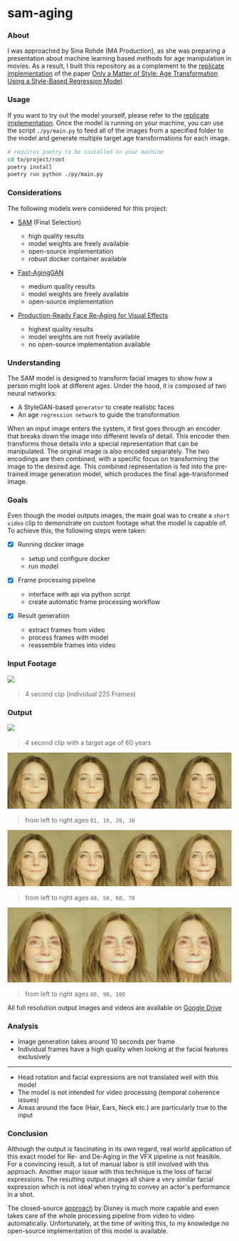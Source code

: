 # sam-aging

### About

I was approached by Sina Rohde (MA Production), as she was preparing a presentation about machine learning based methods for age manipulation in movies. As a result, I built this repository as a complement to the [replicate implementation](https://replicate.com/yuval-alaluf/sam) of the paper [Only a Matter of Style: Age Transformation Using a Style-Based Regression Model](https://doi.org/10.48550/arXiv.2102.02754).

### Usage

If you want to try out the model yourself, please refer to the [replicate implementation](https://replicate.com/yuval-alaluf/sam?input=docker). Once the model is running on your machine, you can use the script `./py/main.py` to feed all of the images from a specified folder to the model and generate multiple target age transformations for each image.

```bash
# requires poetry to be installed on your machine
cd to/project/root
poetry install
poetry run python ./py/main.py
```

### Considerations

The following models were considered for this project:

- [SAM](https://github.com/yuval-alaluf/SAM) (Final Selection)

  - high quality results
  - model weights are freely available
  - open-source implementation
  - robust docker container available

- [Fast-AgingGAN](https://github.com/HasnainRaz/Fast-AgingGAN)

  - medium quality results
  - model weights are freely available
  - open-source implementation

- [Production-Ready Face Re-Aging for Visual Effects](https://studios.disneyresearch.com/2022/11/30/production-ready-face-re-aging-for-visual-effects/)

  - highest quality results
  - model weights are not freely available
  - no open-source implementation available

### Understanding

The SAM model is designed to transform facial images to show how a person might look at different ages. Under the hood, it is composed of two neural networks:

- A StyleGAN-based `generator` to create realistic faces
- An age `regression network` to guide the transformation

When an input image enters the system, it first goes through an encoder that breaks down the image into different levels of detail. This encoder then transforms those details into a special representation that can be manipulated. The original image is also encoded separately. The two encodings are then combined, with a specific focus on transforming the image to the desired age. This combined representation is fed into the pre-trained image generation model, which produces the final age-transformed image.

### Goals

Even though the model outputs images, the main goal was to create a `short video` clip to demonstrate on custom footage what the model is capable of. To achieve this, the following steps were taken:

- [x] Running docker image

  - setup und configure docker
  - run model

- [x] Frame processing pipeline

  - interface with api via python script
  - create automatic frame processing workflow

- [x] Result generation

  - extract frames from video
  - process frames with model
  - reassemble frames into video

### Input Footage

![](./img/input.gif)

> 4 second clip (individual 225 Frames)

### Output

![](./img/output.gif)

> 4 second clip with a target age of 60 years

![](./img/1-30.jpg)

> from left to right ages `01, 10, 20, 30`

![](./img/40-70.jpg)

> from left to right ages `40, 50, 60, 70`

![](./img/80-100.jpg)

> from left to right ages `80, 90, 100`

All full resolution output images and videos are available on [Google Drive](https://drive.google.com/file/d/1kVN8lA6VCZjAq6EupbsEfB7ZTp46gSoV/view?usp=drive_link)

### Analysis

- Image generation takes around 10 seconds per frame
- Individual frames have a high quality when looking at the facial features exclusively

---

- Head rotation and facial expressions are not translated well with this model
- The model is not intended for video processing (temporal coherence issues)
- Areas around the face (Hair, Ears, Neck etc.) are particularly true to the input

### Conclusion

Although the output is fascinating in its own regard, real world application of this exact model for Re- and De-Aging in the VFX pipeline is not feasible. For a convincing result, a lot of manual labor is still involved with this approach. Another major issue with this technique is the loss of facial expressions. The resulting output images all share a very similar facial expression which is not ideal when trying to convey an actor's performance in a shot.

The closed-source [approach](https://studios.disneyresearch.com/2022/11/30/production-ready-face-re-aging-for-visual-effects/) by Disney is much more capable and even takes care of the whole processing pipeline from video to video automatically. Unfortunately, at the time of writing this, to my knowledge no open-source implementation of this model is available.
